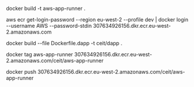 docker build -t aws-app-runner .

aws ecr get-login-password --region eu-west-2 --profile dev | docker login --username AWS --password-stdin 307634926156.dkr.ecr.eu-west-2.amazonaws.com

docker build --file Dockerfile.dapp -t ceit/dapp .

docker tag aws-app-runner 307634926156.dkr.ecr.eu-west-2.amazonaws.com/ceit/aws-app-runner

docker push 307634926156.dkr.ecr.eu-west-2.amazonaws.com/ceit/aws-app-runner